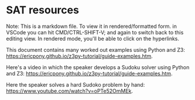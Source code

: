 # SAT resources

Note: This is a markdown file. To view it in rendered/formatted form.
in VSCode you can hit CMD/CTRL-SHIFT-V; and again to switch back to this editing view. In rendered mode, you'll be able to click on the
hyperlinks.

This document contains many worked out examples using Python and Z3: <https://ericpony.github.io/z3py-tutorial/guide-examples.htm>.

Here's a video in which the speaker develops a Sudoku solver using Python and Z3: <https://ericpony.github.io/z3py-tutorial/guide-examples.htm>.

Here the speaker solves a hard Sudoko problem by hand: <https://www.youtube.com/watch?v=oPTe52OmMEk>.
